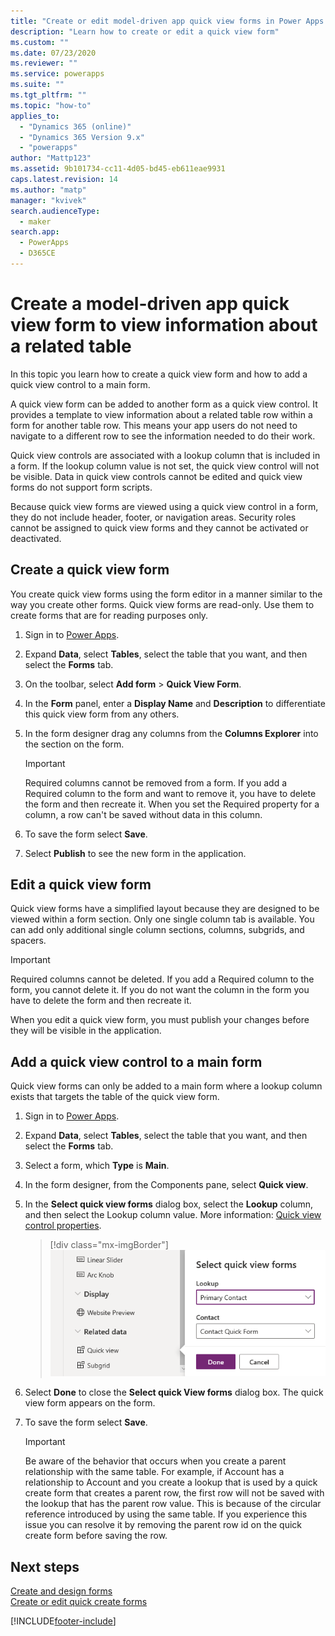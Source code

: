 ```yaml
---
title: "Create or edit model-driven app quick view forms in Power Apps | MicrosoftDocs"
description: "Learn how to create or edit a quick view form"
ms.custom: ""
ms.date: 07/23/2020
ms.reviewer: ""
ms.service: powerapps
ms.suite: ""
ms.tgt_pltfrm: ""
ms.topic: "how-to"
applies_to: 
  - "Dynamics 365 (online)"
  - "Dynamics 365 Version 9.x"
  - "powerapps"
author: "Mattp123"
ms.assetid: 9b101734-cc11-4d05-bd45-eb611eae9931
caps.latest.revision: 14
ms.author: "matp"
manager: "kvivek"
search.audienceType: 
  - maker
search.app: 
  - PowerApps
  - D365CE
---
```


# Create a model-driven app quick view form to view information about a related table

In this topic you learn how to create a quick view form and how to add a quick view control to a main form. 

A quick view form can be added to another form as a quick view control. It provides a template to view information about a related table row within a form for another table row. This means your app users do not need to navigate to a different row to see the information needed to do their work.  
  
 Quick view controls are associated with a lookup column that is included in a form. If the lookup column value is not set, the quick view control will not be visible. Data in quick view controls cannot be edited and quick view forms do not support form scripts.  
  
 Because quick view forms are viewed using a quick view control in a form, they do not include header, footer, or navigation areas. Security roles cannot be assigned to quick view forms and they cannot be activated or deactivated.  
  
<a name="BKMK_CreateQFV"></a>   
## Create a quick view form  
 You create quick view forms using the form editor in a manner similar to the way you create other forms. Quick view forms are read-only. Use them to create forms that are for reading purposes only.  
  
1. Sign in to [Power Apps](https://make.powerapps.com/?utm_source=padocs&utm_medium=linkinadoc&utm_campaign=referralsfromdoc).  

2. Expand **Data**, select **Tables**, select the table that you want, and then select the **Forms** tab. 
  
3. On the toolbar, select **Add form** > **Quick View Form**.  
  
5. In the **Form** panel, enter a **Display Name** and **Description** to differentiate this quick view form from any others.  
  
6. In the form designer drag any columns from the **Columns Explorer** into the section on the form.

    > [!IMPORTANT]
    > Required columns cannot be removed from a form. If you add a Required column to the form and want to remove it, you have to delete the form and then recreate it. When you set the Required property for a column, a row can't be saved without data in this column.

7. To save the form select **Save**.  

8. Select **Publish** to see the new form in the application. <!-- Which app? What does Publish do?-->
  
<a name="BKMK_EditQVF"></a>   
## Edit a quick view form  
 Quick view forms have a simplified layout because they are designed to be viewed within a form section. Only one single column tab is available. You can add only additional single column sections, columns, subgrids, and spacers.   
  
  > [!IMPORTANT]
  > Required columns cannot be deleted. If you add a Required column to the form, you cannot delete it. If you do not want the column in the form you have to delete the form and then recreate it.
  
 When you edit a quick view form, you must publish your changes before they will be visible in the application.  
  
<a name="BKMK_AddQVF"></a>   
## Add a quick view control to a main form  
 Quick view forms can only be added to a main form where a lookup column exists that targets the table of the quick view form.  
  
1.  Sign in to [Power Apps](https://make.powerapps.com/?utm_source=padocs&utm_medium=linkinadoc&utm_campaign=referralsfromdoc).  

2.  Expand **Data**, select **Tables**, select the table that you want, and then select the **Forms** tab.  

3. Select a form, which **Type** is **Main**.

4. In the form designer, from the Components pane, select **Quick view**.  
  
5.  In the **Select quick view forms** dialog box, select the **Lookup** column, and then select the Lookup column value. More information: [Quick view control properties](quick-view-control-properties-legacy.md).  

    > [!div class="mx-imgBorder"] 
    > ![Add quick view control](media/add-quick-view-control.png "Add quick view control to main form")

6.  Select **Done** to close the **Select quick View forms** dialog box. The quick view form appears on the form.

7.  To save the form select **Save**.  

    > [!IMPORTANT]
    > Be aware of the behavior that occurs when you create a parent relationship with the same table. For example, if Account has a relationship to Account and you create a lookup that is used by a quick create form that creates a parent row, the first row will not be saved with the lookup that has the parent row value. This is because of the circular reference introduced by using the same table. If you experience this issue you can resolve it by removing the parent row id on the quick create form before saving the row.

## Next steps   
 [Create and design forms](create-design-forms.md)   
 [Create or edit quick create forms](create-edit-quick-create-forms.md)


[!INCLUDE[footer-include](../../includes/footer-banner.md)]